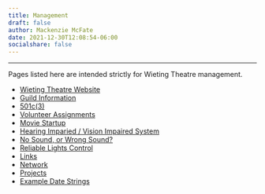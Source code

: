 ```yaml
---
title: Management
draft: false
author: Mackenzie McFate
date: 2021-12-30T12:08:54-06:00
socialshare: false
---
```

<!--
weight: 90
menu:
  main:
    identifier: prices
    pre: dollar-sign
    weight: 200
-->

<hr/>

Pages listed here are intended strictly for Wieting Theatre management.

  - [Wieting Theatre Website](https://wieting.tamatoledo.com/)
  - [Guild Information](/management/guild)
  - [501c(3)](/management/501c3)
  - [Volunteer Assignments](/management/assignments)
  - [Movie Startup](/management/startup)
  - [Hearing Imparied / Vision Impaired System](/management/hivi)
  - [No Sound, or Wrong Sound?](/management/sound)
  - [Reliable Lights Control](/management/lights)
  - [Links](/management/links/)
  - [Network](/management/network/)
  - [Projects](/management/projects/)
  - [Example Date Strings](/management/dates/)
  
